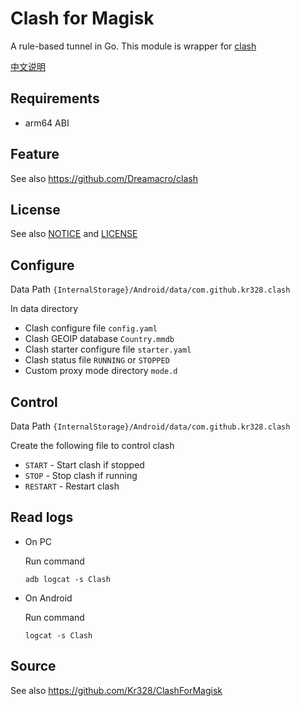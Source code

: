 # Clash for Magisk

A rule-based tunnel in Go. This module is wrapper for [clash](https://github.com/Dreamacro/clash) 

[中文说明](https://github.com/Magisk-Modules-Repo/clash_for_magisk/blob/master/README_zh.md)

## Requirements

* arm64 ABI

## Feature

See also https://github.com/Dreamacro/clash  

## License

See also [NOTICE](https://github.com/Magisk-Modules-Repo/clash_for_magisk/blob/master/NOTICE) and [LICENSE](https://github.com/Magisk-Modules-Repo/clash_for_magisk/blob/master/LICENSE)

## Configure

Data Path  `{InternalStorage}/Android/data/com.github.kr328.clash`

In data directory

* Clash configure file `config.yaml`
* Clash GEOIP database `Country.mmdb`
* Clash starter configure file `starter.yaml`
* Clash status file `RUNNING` or `STOPPED`
* Custom proxy mode directory `mode.d`



## Control

Data Path  `{InternalStorage}/Android/data/com.github.kr328.clash`

Create the following file to control clash

* `START` - Start clash if stopped
* `STOP` - Stop clash if running
* `RESTART` - Restart clash 



## Read logs

* On PC

  Run command

  `adb logcat -s Clash`

* On Android

  Run command

  `logcat -s Clash`



## Source

See also https://github.com/Kr328/ClashForMagisk
